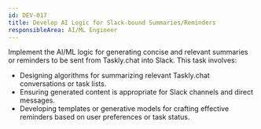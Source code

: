 ```yaml
---
id: DEV-017
title: Develop AI Logic for Slack-bound Summaries/Reminders
responsibleArea: AI/ML Engineer
---
```

Implement the AI/ML logic for generating concise and relevant summaries or reminders to be sent from Taskly.chat into Slack. This task involves:
- Designing algorithms for summarizing relevant Taskly.chat conversations or task lists.
- Ensuring generated content is appropriate for Slack channels and direct messages.
- Developing templates or generative models for crafting effective reminders based on user preferences or task status.